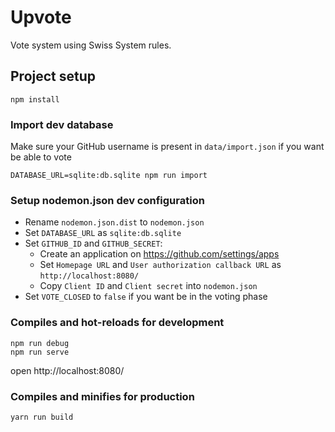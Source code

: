 # Upvote
Vote system using Swiss System rules.

## Project setup
```
npm install
```

### Import dev database
Make sure your GitHub username is present in `data/import.json` if you want be able to vote
```
DATABASE_URL=sqlite:db.sqlite npm run import
```

### Setup nodemon.json dev configuration
- Rename `nodemon.json.dist` to `nodemon.json`
- Set `DATABASE_URL` as `sqlite:db.sqlite`
- Set `GITHUB_ID` and `GITHUB_SECRET`:
  - Create an application on https://github.com/settings/apps
  - Set `Homepage URL` and `User authorization callback URL` as `http://localhost:8080/`
  - Copy `Client ID` and `Client secret` into `nodemon.json`
- Set `VOTE_CLOSED` to `false` if you want be in the voting phase

### Compiles and hot-reloads for development
```
npm run debug
npm run serve
```

open http://localhost:8080/

### Compiles and minifies for production
```
yarn run build
```
